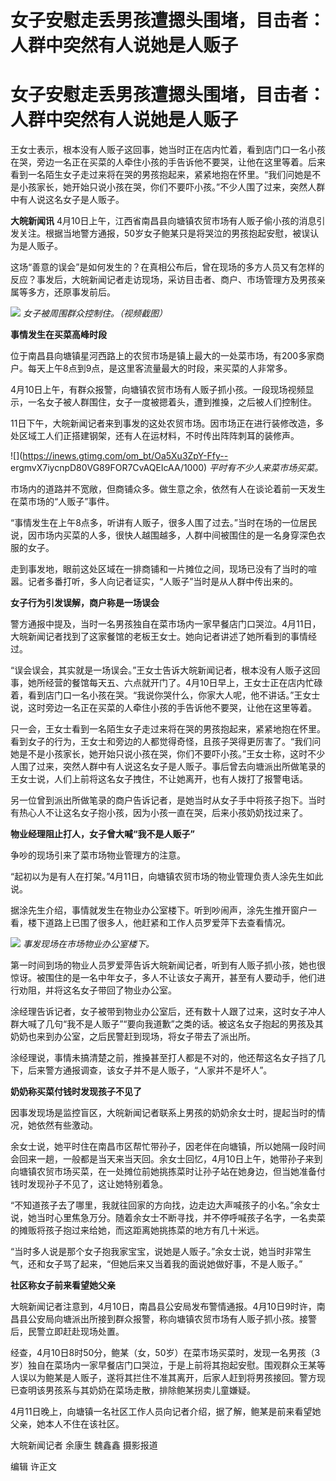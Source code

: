 # 女子安慰走丢男孩遭摁头围堵，目击者：人群中突然有人说她是人贩子

# 女子安慰走丢男孩遭摁头围堵，目击者：人群中突然有人说她是人贩子

王女士表示，根本没有人贩子这回事，她当时正在店内忙着，看到店门口一名小孩在哭，旁边一名正在买菜的人牵住小孩的手告诉他不要哭，让他在这里等着。后来看到一名陌生女子走过来将在哭的男孩抱起来，紧紧地抱在怀里。“我们问她是不是小孩家长，她开始只说小孩在哭，你们不要吓小孩。”不少人围了过来，突然人群中有人说这名女子是人贩子。

**大皖新闻讯**
4月10日上午，江西省南昌县向塘镇农贸市场有人贩子偷小孩的消息引发关注。根据当地警方通报，50岁女子鲍某只是将哭泣的男孩抱起安慰，被误认为是人贩子。

这场“善意的误会”是如何发生的？在真相公布后，曾在现场的多方人员又有怎样的反应？事发后，大皖新闻记者走访现场，采访目击者、商户、市场管理方及男孩亲属等多方，还原事发前后。

![](https://inews.gtimg.com/om_bt/OAuZcWRDymtY3ybfcMlOn8JBxUv1vKjrv6SAs2n-kAocEAA/1000)
_女子被周围群众控制住。（视频截图）_

**事情发生在买菜高峰时段**

位于南昌县向塘镇星河西路上的农贸市场是镇上最大的一处菜市场，有200多家商户。每天上午8点到9点，是这里客流量最大的时段，来买菜的人非常多。

4月10日上午，有群众报警，向塘镇农贸市场有人贩子抓小孩。一段现场视频显示，一名女子被人群围住，女子一度被摁着头，遭到推搡，之后被人们控制住。

11日下午，大皖新闻记者来到事发的这处农贸市场。因市场正在进行装修改造，多处区域工人们正搭建钢架，还有人在运材料，不时传出阵阵刺耳的装修声。

![](https://inews.gtimg.com/om_bt/Oa5Xu3ZpY-Ffy--
ergmvX7iycnpD80VG89FOR7CvAQEIcAA/1000) _平时有不少人来菜市场买菜。_

市场内的道路并不宽敞，但商铺众多。做生意之余，依然有人在谈论着前一天发生在菜市场的“人贩子”事件。

“事情发生在上午8点多，听讲有人贩子，很多人围了过去。”当时在场的一位居民说，因市场内买菜的人多，很快人越围越多，人群中间被围住的是一名身穿深色衣服的女子。

走到事发地，眼前这处区域在一排商铺和一片摊位之间，现场已没有了当时的喧嚣。记者多番打听，多人向记者证实，“人贩子”当时是从人群中传出来的。

**女子行为引发误解，商户称是一场误会**

警方通报中提及，当时一名男孩独自在菜市场内一家早餐店门口哭泣。4月11日，大皖新闻记者找到了这家餐馆的老板王女士。她向记者讲述了她所看到的事情经过。

“误会误会，其实就是一场误会。”王女士告诉大皖新闻记者，根本没有人贩子这回事，她所经营的餐馆每天五、六点就开门了。4月10日早上，王女士正在店内忙碌着，看到店门口一名小孩在哭。“我说你哭什么，你家大人呢，他不讲话。”王女士说，这时旁边一名正在买菜的人牵住小孩的手告诉他不要哭，让他在这里等着。

只一会，王女士看到一名陌生女子走过来将在哭的男孩抱起来，紧紧地抱在怀里。看到女子的行为，王女士和旁边的人都觉得奇怪，且孩子哭得更厉害了。“我们问她是不是小孩家长，她开始只说小孩在哭，你们不要吓小孩。”王女士称，这时不少人围了过来，突然人群中有人说这名女子是人贩子。事后曾去向塘派出所做笔录的王女士说，人们上前将这名女子拽住，不让她离开，也有人拨打了报警电话。

另一位曾到派出所做笔录的商户告诉记者，是她当时从女子手中将孩子抱下。当时有热心人不让这名女子抱小孩，因为小孩一直在哭，后来小孩奶奶找过来了。

**物业经理阻止打人，女子曾大喊“我不是人贩子”**

争吵的现场引来了菜市场物业管理方的注意。

“起初以为是有人在打架。”4月11日，向塘镇农贸市场的物业管理负责人涂先生如此说。

据涂先生介绍，事情就发生在物业办公室楼下。听到吵闹声，涂先生推开窗户一看，楼下道路上已围了很多人，他赶紧和工作人员罗爱萍下去查看情况。

![](https://inews.gtimg.com/om_bt/ObOW0uKkHANZB-10ukc4LIwuwTIvVLZMhHGrJzBNIogVcAA/1000)
_事发现场在市场物业办公室楼下。_

第一时间到场的物业人员罗爱萍告诉大皖新闻记者，听到有人贩子抓小孩，她也很惊讶。被围住的是一名中年女子，多人不让该女子离开，甚至有人要动手，他们进行劝阻，并将这名女子带回了物业办公室。

涂经理告诉记者，女子被带到物业办公室后，还有数十人跟了过来，这时女子冲人群大喊了几句“我不是人贩子”“要向我道歉”之类的话。被这名女子抱起的男孩及其奶奶也来到办公室，之后民警赶到现场，将女子带去了派出所。

涂经理说，事情未搞清楚之前，推搡甚至打人都是不对的，他还帮这名女子挡了几下，后来警方通报调查，该女子并不是人贩子，“人家并不是坏人”。

**奶奶称买菜付钱时发现孩子不见了**

因事发现场是监控盲区，大皖新闻记者联系上男孩的奶奶余女士时，提起当时的情况，她依然有些激动。

余女士说，她平时住在南昌市区帮忙带孙子，因老伴在向塘镇，所以她隔一段时间会回来一趟，一般都是当天来当天回。余女士回忆，4月10日上午，她带孙子来到向塘镇农贸市场买菜，在一处摊位前她挑拣菜时让孙子站在她身边，但当她准备付钱时发现孙子不见了，这让她特别着急。

“不知道孩子去了哪里，我就往回家的方向找，边走边大声喊孩子的小名。”余女士说，她当时心里焦急万分。随着余女士不断寻找，并不停呼喊孩子名字，一名卖菜的摊贩将孩子抱过来给她，而这距离她挑拣菜的地方有几十米远。

“当时多人说是那个女子抱我家宝宝，说她是人贩子。”余女士说，她当时非常生气，还和女子骂了起来，“但她后来又当着我的面说她做好事，不是人贩子。”

**社区称女子前来看望她父亲**

大皖新闻记者注意到，4月10日，南昌县公安局发布警情通报。4月10日9时许，南昌县公安局向塘派出所接到群众报警，称向塘镇农贸市场有人贩子抓小孩。接警后，民警立即赶赴现场处置。

经查，4月10日8时50分，鲍某（女，50岁）在菜市场买菜时，发现一名男孩（3岁）独自在菜场内一家早餐店门口哭泣，于是上前将其抱起安慰。围观群众王某等人误以为鲍某是人贩子，遂将其拦住不准其离开，后家人赶到将男孩接回。警方现已查明该男孩系与其奶奶在菜场走散，排除鲍某拐卖儿童嫌疑。

4月11日晚上，向塘镇一名社区工作人员向记者介绍，据了解，鲍某是前来看望她父亲，她本人不住在该社区。

大皖新闻记者 余康生 魏鑫鑫 摄影报道

编辑 许正文

